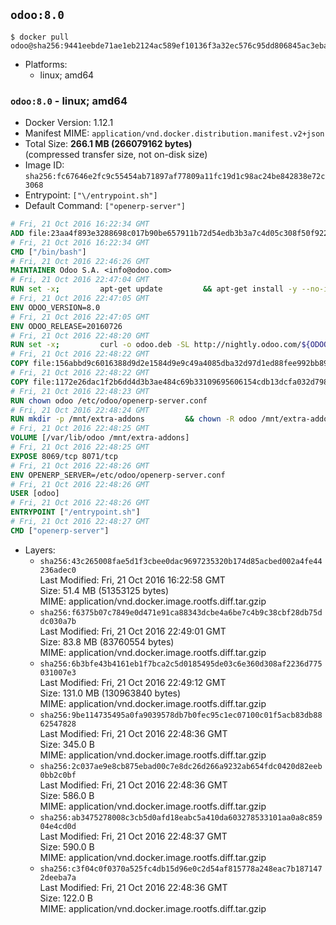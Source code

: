 ## `odoo:8.0`

```console
$ docker pull odoo@sha256:9441eebde71ae1eb2124ac589ef10136f3a32ec576c95dd806845ac3eba93b27
```

-	Platforms:
	-	linux; amd64

### `odoo:8.0` - linux; amd64

-	Docker Version: 1.12.1
-	Manifest MIME: `application/vnd.docker.distribution.manifest.v2+json`
-	Total Size: **266.1 MB (266079162 bytes)**  
	(compressed transfer size, not on-disk size)
-	Image ID: `sha256:fc67646e2fc9c55454ab71897af77809a11fc19d1c98ac24be842838e72c3068`
-	Entrypoint: `["\/entrypoint.sh"]`
-	Default Command: `["openerp-server"]`

```dockerfile
# Fri, 21 Oct 2016 16:22:34 GMT
ADD file:23aa4f893e3288698c017b90be657911b72d54edb3b3a7c4d05c308f50f9228f in / 
# Fri, 21 Oct 2016 16:22:34 GMT
CMD ["/bin/bash"]
# Fri, 21 Oct 2016 22:46:26 GMT
MAINTAINER Odoo S.A. <info@odoo.com>
# Fri, 21 Oct 2016 22:47:04 GMT
RUN set -x;         apt-get update         && apt-get install -y --no-install-recommends             ca-certificates             curl             node-less             node-clean-css             python-pyinotify             python-renderpm             python-support         && curl -o wkhtmltox.deb -SL http://nightly.odoo.com/extra/wkhtmltox-0.12.1.2_linux-jessie-amd64.deb         && echo '40e8b906de658a2221b15e4e8cd82565a47d7ee8 wkhtmltox.deb' | sha1sum -c -         && dpkg --force-depends -i wkhtmltox.deb         && apt-get -y install -f --no-install-recommends         && apt-get purge -y --auto-remove -o APT::AutoRemove::RecommendsImportant=false -o APT::AutoRemove::SuggestsImportant=false npm         && rm -rf /var/lib/apt/lists/* wkhtmltox.deb
# Fri, 21 Oct 2016 22:47:05 GMT
ENV ODOO_VERSION=8.0
# Fri, 21 Oct 2016 22:47:05 GMT
ENV ODOO_RELEASE=20160726
# Fri, 21 Oct 2016 22:48:20 GMT
RUN set -x;         curl -o odoo.deb -SL http://nightly.odoo.com/${ODOO_VERSION}/nightly/deb/odoo_${ODOO_VERSION}.${ODOO_RELEASE}_all.deb         && echo '6679fad48c761cf8587faa243afcfc17f5a9eb73 odoo.deb' | sha1sum -c -         && dpkg --force-depends -i odoo.deb         && apt-get update         && apt-get -y install -f --no-install-recommends         && rm -rf /var/lib/apt/lists/* odoo.deb
# Fri, 21 Oct 2016 22:48:22 GMT
COPY file:156abbd9c6016388d9d2e1584d9e9c49a4085dba32d97d1ed88fee992bb89e61 in / 
# Fri, 21 Oct 2016 22:48:22 GMT
COPY file:1172e26dac1f2b6dd4d3b3ae484c69b33109695606154cdb13dcfa032d798e88 in /etc/odoo/ 
# Fri, 21 Oct 2016 22:48:23 GMT
RUN chown odoo /etc/odoo/openerp-server.conf
# Fri, 21 Oct 2016 22:48:24 GMT
RUN mkdir -p /mnt/extra-addons         && chown -R odoo /mnt/extra-addons
# Fri, 21 Oct 2016 22:48:25 GMT
VOLUME [/var/lib/odoo /mnt/extra-addons]
# Fri, 21 Oct 2016 22:48:25 GMT
EXPOSE 8069/tcp 8071/tcp
# Fri, 21 Oct 2016 22:48:26 GMT
ENV OPENERP_SERVER=/etc/odoo/openerp-server.conf
# Fri, 21 Oct 2016 22:48:26 GMT
USER [odoo]
# Fri, 21 Oct 2016 22:48:26 GMT
ENTRYPOINT ["/entrypoint.sh"]
# Fri, 21 Oct 2016 22:48:27 GMT
CMD ["openerp-server"]
```

-	Layers:
	-	`sha256:43c265008fae5d1f3cbee0dac9697235320b174d85acbed002a4fe44236adec0`  
		Last Modified: Fri, 21 Oct 2016 16:22:58 GMT  
		Size: 51.4 MB (51353125 bytes)  
		MIME: application/vnd.docker.image.rootfs.diff.tar.gzip
	-	`sha256:f6375b07c7849e0d471e91ca88343dcbe4a6be7c4b9c38cbf28db75ddc030a7b`  
		Last Modified: Fri, 21 Oct 2016 22:49:01 GMT  
		Size: 83.8 MB (83760554 bytes)  
		MIME: application/vnd.docker.image.rootfs.diff.tar.gzip
	-	`sha256:6b3bfe43b4161eb1f7bca2c5d0185495de03c6e360d308af2236d775031007e3`  
		Last Modified: Fri, 21 Oct 2016 22:49:12 GMT  
		Size: 131.0 MB (130963840 bytes)  
		MIME: application/vnd.docker.image.rootfs.diff.tar.gzip
	-	`sha256:9be114735495a0fa9039578db7b0fec95c1ec07100c01f5acb83db8862547828`  
		Last Modified: Fri, 21 Oct 2016 22:48:36 GMT  
		Size: 345.0 B  
		MIME: application/vnd.docker.image.rootfs.diff.tar.gzip
	-	`sha256:2c037ae9e8cb875ebad00c7e8dc26d266a9232ab654fdc0420d82eeb0bb2c0bf`  
		Last Modified: Fri, 21 Oct 2016 22:48:36 GMT  
		Size: 586.0 B  
		MIME: application/vnd.docker.image.rootfs.diff.tar.gzip
	-	`sha256:ab3475278008c3cb5d0afd18eabc5a410da603278533101aa0a8c85904e4cd0d`  
		Last Modified: Fri, 21 Oct 2016 22:48:37 GMT  
		Size: 590.0 B  
		MIME: application/vnd.docker.image.rootfs.diff.tar.gzip
	-	`sha256:c3f04c0f0370a525fc4db15d96e0c2d54af815778a248eac7b1871472deeba7a`  
		Last Modified: Fri, 21 Oct 2016 22:48:36 GMT  
		Size: 122.0 B  
		MIME: application/vnd.docker.image.rootfs.diff.tar.gzip
